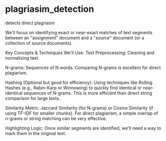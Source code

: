 # plagriasim_detection
detects direct plagriasm

We'll focus on identifying exact or near-exact matches of text segments between an "assignment" document and a "source" document (or a collection of source documents).

Key Concepts & Techniques We'll Use:
Text Preprocessing: Cleaning and normalizing text.

N-grams: Sequences of N words. Comparing N-grams is excellent for direct plagiarism.

Hashing (Optional but good for efficiency): Using techniques like Rolling Hashes (e.g., Rabin-Karp or Winnowing) to quickly find identical or near-identical sequences of N-grams. This is more efficient than direct string comparison for large texts.

Similarity Metric: Jaccard Similarity (for N-grams) or Cosine Similarity (if using TF-IDF for smaller chunks). For direct plagiarism, a simple overlap of n-grams or string matching can be very effective.

Highlighting Logic: Once similar segments are identified, we'll need a way to mark them in the original text.
